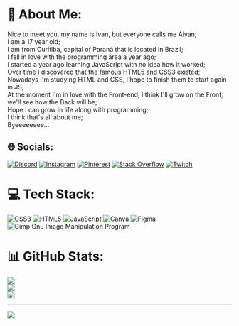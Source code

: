 # 💫 About Me:
Nice to meet you, my name is Ivan, but everyone calls me Aivan;<br>I am a 17 year old;<br>I am from Curitiba, capital of Paraná that is located in Brazil;<br>I fell in love with the programming area a year ago;<br>I started a year ago learning JavaScript with no idea how it worked;<br>Over time I discovered that the famous HTML5 and CSS3 existed;<br>Nowadays I'm studying HTML and CSS, I hope to finish them to start again in JS;<br>At the moment I'm in love with the Front-end, I think I'll grow on the Front, we'll see how the Back will be;<br>Hope I can grow in life along with programming;<br>I think that's all about me;<br>Byeeeeeeee…


## 🌐 Socials:
[![Discord](https://img.shields.io/badge/Discord-%237289DA.svg?logo=discord&logoColor=white)](htttps://discord.gg/Ivanrocha10) [![Instagram](https://img.shields.io/badge/Instagram-%23E4405F.svg?logo=Instagram&logoColor=white)](https://instagram.com/ivan.rocha10) [![Pinterest](https://img.shields.io/badge/Pinterest-%23E60023.svg?logo=Pinterest&logoColor=white)](https://pinterest.com/Ivanrocha12) [![Stack Overflow](https://img.shields.io/badge/-Stackoverflow-FE7A16?logo=stack-overflow&logoColor=white)](https://stackoverflow.com/users/Ivanrocha10) [![Twitch](https://img.shields.io/badge/Twitch-%239146FF.svg?logo=Twitch&logoColor=white)](https://twitch.tv/Ivanrocha10) 

# 💻 Tech Stack:
![CSS3](https://img.shields.io/badge/css3-%231572B6.svg?style=flat&logo=css3&logoColor=white) ![HTML5](https://img.shields.io/badge/html5-%23E34F26.svg?style=flat&logo=html5&logoColor=white) ![JavaScript](https://img.shields.io/badge/javascript-%23323330.svg?style=flat&logo=javascript&logoColor=%23F7DF1E) ![Canva](https://img.shields.io/badge/Canva-%2300C4CC.svg?style=flat&logo=Canva&logoColor=white) 	![Figma](https://img.shields.io/badge/figma-%23F24E1E.svg?style=flat&logo=figma&logoColor=white) ![Gimp Gnu Image Manipulation Program](https://img.shields.io/badge/Gimp-657D8B?style=flat&logo=gimp&logoColor=FFFFFF)
# 📊 GitHub Stats:
![](https://github-readme-stats.vercel.app/api?username=ivanrocha10&theme=radical&hide_border=false&include_all_commits=false&count_private=false)<br/>
![](https://github-readme-streak-stats.herokuapp.com/?user=ivanrocha10&theme=radical&hide_border=false)<br/>
![](https://github-readme-stats.vercel.app/api/top-langs/?username=ivanrocha10&theme=radical&hide_border=false&include_all_commits=false&count_private=false&layout=compact)

---
[![](https://visitcount.itsvg.in/api?id=ivanrocha10&icon=2&color=0)](https://visitcount.itsvg.in)
